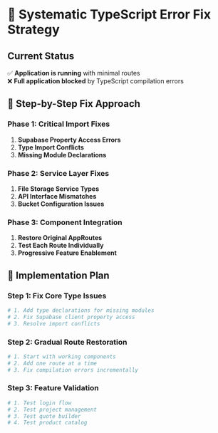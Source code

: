 # 🔧 Systematic TypeScript Error Fix Strategy

## Current Status
✅ **Application is running** with minimal routes  
❌ **Full application blocked** by TypeScript compilation errors

## 🎯 Step-by-Step Fix Approach

### Phase 1: Critical Import Fixes
1. **Supabase Property Access Errors**
2. **Type Import Conflicts** 
3. **Missing Module Declarations**

### Phase 2: Service Layer Fixes
1. **File Storage Service Types**
2. **API Interface Mismatches**
3. **Bucket Configuration Issues**

### Phase 3: Component Integration
1. **Restore Original AppRoutes**
2. **Test Each Route Individually**
3. **Progressive Feature Enablement**

## 🚀 Implementation Plan

### Step 1: Fix Core Type Issues
```bash
# 1. Add type declarations for missing modules
# 2. Fix Supabase client property access
# 3. Resolve import conflicts
```

### Step 2: Gradual Route Restoration
```bash
# 1. Start with working components
# 2. Add one route at a time
# 3. Fix compilation errors incrementally
```

### Step 3: Feature Validation
```bash
# 1. Test login flow
# 2. Test project management
# 3. Test quote builder
# 4. Test product catalog
```
